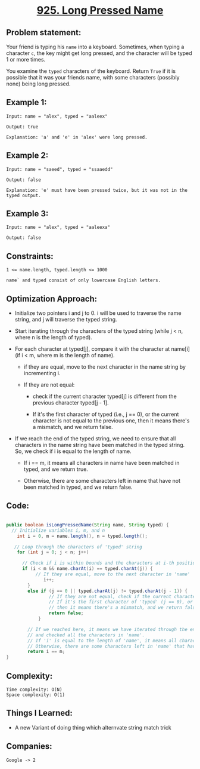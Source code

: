 <h1 align="center"><a href="https://leetcode.com/problems/long-pressed-name/" target="_blank">925. Long Pressed Name</a></h1>

## Problem statement:
Your friend is typing his `name` into a keyboard. Sometimes, when typing a character `c`, the key might get long pressed, and the character will be typed 1 or more times.

You examine the `typed` characters of the keyboard. Return `True` if it is possible that it was your friends name, with some characters (possibly none) being long pressed.


## Example 1:

```
Input: name = "alex", typed = "aaleex"

Output: true

Explanation: 'a' and 'e' in 'alex' were long pressed.
```

## Example 2:

```
Input: name = "saeed", typed = "ssaaedd"

Output: false

Explanation: 'e' must have been pressed twice, but it was not in the typed output.
```


## Example 3:

```
Input: name = "alex", typed = "aaleexa"

Output: false
```


## Constraints:

```
1 <= name.length, typed.length <= 1000

name` and typed consist of only lowercase English letters.
```


 

## Optimization Approach:

- Initialize two pointers i and j to 0. i will be used to traverse the name string, and j will traverse the typed string.
  
- Start iterating through the characters of the typed string (while j < n, where n is the length of typed).
  
- For each character at typed[j], compare it with the character at name[i] (if i < m, where m is the length of name).
  
  - if they are equal, move to the next character in the name string by incrementing i.
    
  - If they are not equal:
    
     - check if the current character typed[j] is different from the previous character typed[j - 1].
       
     - If it's the first character of typed (i.e., j == 0), or the current character is not equal to the previous one, then it means there's a mismatch, and we return false.
       
- If we reach the end of the typed string, we need to ensure that all characters in the name string have been matched in the typed string. So, we check if i is equal to the length of name.
  
  - If i == m, it means all characters in name have been matched in typed, and we return true.
    
  - Otherwise, there are some characters left in name that have not been matched in typed, and we return false.



## Code: 

```java

public boolean isLongPressedName(String name, String typed) {
  // Initialize variables i, m, and n
    int i = 0, m = name.length(), n = typed.length();

   // Loop through the characters of 'typed' string
    for (int j = 0; j < n; j++)

      // Check if i is within bounds and the characters at i-th position in 'name' and 'typed' are equal
      if (i < m && name.charAt(i) == typed.charAt(j)) {
           // If they are equal, move to the next character in 'name'
              i++;
        }
        else if (j == 0 || typed.charAt(j) != typed.charAt(j - 1)) {
                // If they are not equal, check if the current character is different from the previous character in 'typed'
                // If it's the first character of 'typed' (j == 0), or the current character is not equal to the previous one,
                // then it means there's a mismatch, and we return false.
                return false;
            }

        // If we reached here, it means we have iterated through the entire 'typed' string
        // and checked all the characters in 'name'.
        // If 'i' is equal to the length of 'name', it means all characters in 'name' have been matched in 'typed'.
        // Otherwise, there are some characters left in 'name' that have not been matched, so we return false.
        return i == m;
}


```







## Complexity:

```
Time complexity: O(N)
Space complexity: O(1)
```

## Things I Learned:

- A new Variant of doing thing which alternvate string match trick
  


## Companies:

```
Google -> 2
```





